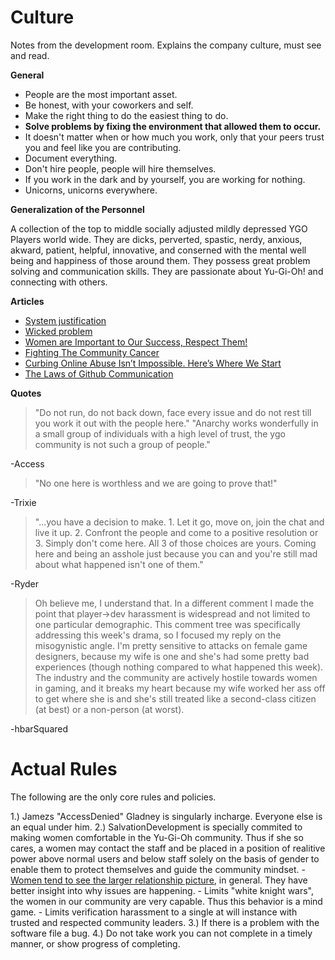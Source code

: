 Culture
=======

Notes from the development room. Explains the company culture, must see and read.

**General**
- People are the most important asset.
- Be honest, with your coworkers and self.
- Make the right thing to do the easiest thing to do.
- **Solve problems by fixing the environment that allowed them to occur.**
- It doesn't matter when or how much you work, only that your peers trust you and feel like you are contributing.
- Document everything.
- Don't hire people, people will hire themselves.
- If you work in the dark and by yourself, you are working for nothing.
- Unicorns, unicorns everywhere.

**Generalization of the Personnel**

A collection of the top to middle socially adjusted mildly depressed YGO Players world wide. They are dicks, perverted, spastic, nerdy, anxious, akward, patient, helpful, innovative, and conserned with the mental well being and happiness of those around them. They possess great problem solving and communication skills. They are passionate about Yu-Gi-Oh! and connecting with others.

**Articles**
* [System justification](http://en.m.wikipedia.org/wiki/System_justification)
* [Wicked problem](http://en.wikipedia.org/wiki/Wicked_problem)
* [Women are Important to Our Success, Respect Them!](http://reviews.financesonline.com/most-popular-social-media-sites-review/)
* [Fighting The Community Cancer](https://modelviewculture.com/pieces/leaving-toxic-open-source-communities)
* [Curbing Online Abuse Isn’t Impossible. Here’s Where We Start](http://www.wired.com/2014/05/fighting-online-harassment/)
* [The Laws of Github Communication](http://ben.balter.com/2014/11/06/rules-of-communicating-at-github/)

**Quotes**
> "Do not run, do not back down, face every issue and do not rest till you work it out with the people here."
> "Anarchy works wonderfully in a small group of individuals with a high level of trust, the ygo community is not such a group of people."

-Access

> "No one here is worthless and we are going to prove that!"

-Trixie

> "...you have a decision to make. 1. Let it go, move on, join the chat and live it up. 2. Confront the people and come to a positive resolution or 3. Simply don't come here. All 3 of those choices are yours. Coming here and being an asshole just because you can and you're still mad about what happened isn't one of them."

-Ryder

> Oh believe me, I understand that. In a different comment I made the point that player->dev harassment is widespread and not limited to one particular demographic. This comment tree was specifically addressing this week's drama, so I focused my reply on the misogynistic angle.
I'm pretty sensitive to attacks on female game designers, because my wife is one and she's had some pretty bad experiences (though nothing compared to what happened this week). The industry and the community are actively hostile towards women in gaming, and it breaks my heart because my wife worked her ass off to get where she is and she's still treated like a second-class citizen (at best) or a non-person (at worst). 

-hbarSquared

Actual Rules
============

The following are the only core rules and policies.

1.) Jamezs "AccessDenied" Gladney is singularly incharge. Everyone else is an equal under him.
2.) SalvationDevelopment is specially commited to making women comfortable in the Yu-Gi-Oh community. Thus if she so cares, a women may contact the staff and be placed in a position of realitive power above normal users and below staff solely on the basis of gender to enable them to protect themselves and guide the community mindset.
    - [Women tend to see the larger relationship picture](http://www.psychologytoday.com/blog/ironshrink/201403/why-men-feel-outmatched-during-arguments-women), in general. They have better insight into why issues are happening.
    - Limits "white knight wars", the women in our community are very capable. Thus this behavior is a mind game.
    - Limits verification harassment to a single at will instance with trusted and respected community leaders.
3.) If there is a problem with the software file a bug.
4.) Do not take work you can not complete in a timely manner, or show progress of completing.